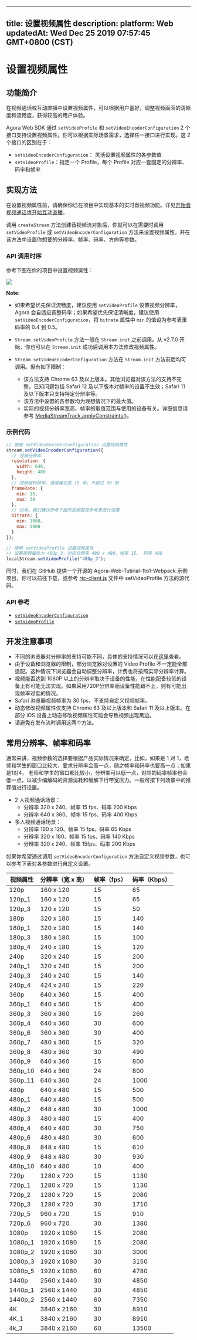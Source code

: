
---
title: 设置视频属性
description: 
platform: Web
updatedAt: Wed Dec 25 2019 07:57:45 GMT+0800 (CST)
---
# 设置视频属性
## 功能简介
在视频通话或互动直播中设置视频属性，可以根据用户喜好，调整视频画面的清晰度和流畅度，获得较高的用户体验。

Agora Web SDK 通过 `setVideoProfile` 和 `setVideoEncoderConfiguration` 2 个接口支持设置视频属性。你可以根据实际场景需求，选择任一接口进行实现。这 2 个接口的区别在于：

- `setVideoEncoderConfiguration`： 灵活设置视频属性的各参数值
- `setVideoProfile`：指定一个 Profile，每个 Profile 对应一套固定的分辨率、码率和帧率

## 实现方法

在设置视频属性前，请确保你已在项目中实现基本的实时音视频功能。详见[开始音视频通话](../../cn/Video/start_call_web.md)或[开始互动直播](../../cn/Video/start_live_web.md)。

调用 `createStream` 方法创建音视频流对象后，你就可以在需要时调用 `setVideoProfile` 或 `setVideoEncoderConfiguration` 方法来设置视频属性，并在该方法中设置你想要的分辨率、帧率、码率、方向等参数。

### API 调用时序

参考下图在你的项目中设置视频属性：

![](https://web-cdn.agora.io/docs-files/1568876448537)

**Note:**
- 如果希望优先保证流畅度，建议使用 `setVideoProfile` 设置视频分辨率，Agora 会自适应调整码率；如果希望优先保证清晰度，建议使用 `setVideoEncoderConfiguration`，将 `bitrate` 属性中 `min` 的值设为参考表里码率的 0.4 到 0.5。
- `Stream.setVideoProfile` 方法一般在 `Stream.init` 之前调用。从 v2.7.0 开始，你也可以在 `Stream.init` 成功后调用本方法修改视频属性。
- `Stream.setVideoEncoderConfiguration` 方法在 `Stream.init` 方法前后均可调用。但有如下限制：

	- 该方法支持 Chrome 63 及以上版本。其他浏览器对该方法的支持不完整。已知问题包括 Safari 12  及以下版本对帧率的设置不生效；Safari 11 及以下版本只支持特定分辨率等。
	- 该方法中设置的各参数均为理想情况下的最大值。
	- 实际的视频分辨率宽高、帧率的取值范围与使用的设备有关。详细信息请参考 [MediaStreamTrack.applyConstraints()](https://developer.mozilla.org/zh-CN/docs/Web/API/MediaStreamTrack/applyConstraints)。


### 示例代码

```javascript
// 使用 setVideoEncoderConfiguration 设置视频属性
stream.setVideoEncoderConfiguration({
  // 视频分辨率
  resolution: {
    width: 640,
    height: 480
  },
  // 视频编码帧率。通常建议是 15 帧，不超过 30 帧
  frameRate: {
    min: 15,
    max: 30
  },
  // 码率。我们建议参考下面的视频属性参考表进行设置
  bitrate: {
    min: 1000,
    max: 5000
  }
});

// 使用 setVideoProfile 设置视频属性
// 设置视频属性为 480p_3，对应分辨率 480 x 480，帧率 15， 码率 400
localStream.setVideoProfile("480p_3");
```

同时，我们在 GitHub 提供一个开源的 Agora-Web-Tutirial-1to1-Webpack 示例项目，你可以前往下载，或参考 [rtc-client.js](https://github.com/AgoraIO/Basic-Video-Call/blob/master/One-to-One-Video/Agora-Web-Tutorial-1to1-Webpack/src/rtc-client.js) 文件中 setVideoProfile 方法的源代码。

### API 参考
- [`setVideoEncoderConfiguration`](https://docs.agora.io/cn/Video/API%20Reference/web/interfaces/agorartc.stream.html#setvideoencoderconfiguration)
- [`setVideoProfile`](https://docs.agora.io/cn/Video/API%20Reference/web/interfaces/agorartc.stream.html#setvideoprofile)

## 开发注意事项
- 不同的浏览器对分辨率的支持可能不同，具体的支持情况可以在[这里](https://docs.agora.io/cn/Video/API%20Reference/web/interfaces/agorartc.stream.html#setvideoprofile)查看。
- 由于设备和浏览器的限制，部分浏览器对设置的 Video Profile 不一定能全部适配。这种情况下浏览器会自动调整分辨率，计费也将按照实际分辨率计算。
- 视频能否达到 1080P 以上的分辨率取决于设备的性能，在性能配备较低的设备上有可能无法实现。如果采用720P分辨率而设备性能跟不上，则有可能出现帧率过低的情况。
- Safari 浏览器视频帧率为 30 fps，不支持自定义视频帧率。
- 动态修改视频属性仅支持 Chrome 63 及以上版本和 Safari 11 及以上版本。在部分 iOS 设备上动态修改视频属性可能会导致视频出现黑边。
- 请避免在发布流时调用这两个方法。

## 常用分辨率、帧率和码率

通常来讲，视频参数的选择要根据产品实际情况来确定，比如，如果是 1 对 1，老师和学生的窗口比较大，要求分辨率会高一点，随之帧率和码率也要高一点；如果是1对4， 老师和学生的窗口都比较小，分辨率可以低一点，对应的码率帧率也会低一点，以减少编解码的资源消耗和缓解下行带宽压力。一般可按下列场景中的推荐值进行设置。

- 2 人视频通话场景：
  - 分辨率 320 x 240、帧率 15 fps、码率 200 Kbps
  - 分辨率 640 x 360、帧率 15 fps、码率 400 Kbps
- 多人视频通话场景：
  - 分辨率 160 x 120、帧率 15 fps、码率 65 Kbps
  - 分辨率 320 x 180、帧率 15 fps、码率 140 Kbps
  - 分辨率 320 x 240、帧率 15fps、码率 200 Kbps

如果你希望通过调用 `setVideoEncoderConfiguration` 方法自定义视频参数，也可以参考下表对各参数进行自定义设置。

| 视频属性 | 分辨率（宽 x 高） | 帧率（fps） | 码率（Kbps） |
| -------- | ----------------- | ----------- | ------------ |
| 120p     | 160 x 120         | 15          | 65           |
| 120p_1   | 160 x 120         | 15          | 65           |
| 120p_3   | 120 x 120         | 15          | 50           |
| 180p     | 320 x 180         | 15          | 140          |
| 180p_1   | 320 x 180         | 15          | 140          |
| 180p_3   | 180 x 180         | 15          | 100          |
| 180p_4   | 240 x 180         | 15          | 120          |
| 240p     | 320 x 240         | 15          | 200          |
| 240p_1   | 320 x 240         | 15          | 200          |
| 240p_3   | 240 x 240         | 15          | 140          |
| 240p_4   | 424 x 240         | 15          | 220          |
| 360p     | 640 x 360         | 15          | 400          |
| 360p_1   | 640 x 360         | 15          | 400          |
| 360p_3   | 360 x 360         | 15          | 260          |
| 360p_4   | 640 x 360         | 30          | 600          |
| 360p_6   | 360 x 360         | 30          | 400          |
| 360p_7   | 480 x 360         | 15          | 320          |
| 360p_8   | 480 x 360         | 30          | 490          |
| 360p_9   | 640 x 360         | 15          | 800          |
| 360p_10  | 640 x 360         | 24          | 800          |
| 360p_11  | 640 x 360         | 24          | 1000         |
| 480p     | 640 x 480         | 15          | 500          |
| 480p_1   | 640 x 480         | 15          | 500          |
| 480p_2   | 648 x 480         | 30          | 1000         |
| 480p_3   | 480 x 480         | 15          | 400          |
| 480p_4   | 640 x 480         | 30          | 750          |
| 480p_6   | 480 x 480         | 30          | 600          |
| 480p_8   | 848 x 480         | 15          | 610          |
| 480p_9   | 848 x 480         | 30          | 930          |
| 480p_10  | 640 x 480         | 10          | 400          |
| 720p     | 1280 x 720        | 15          | 1130         |
| 720p_1   | 1280 x 720        | 15          | 1130         |
| 720p_2   | 1280 x 720        | 15          | 2080         |
| 720p_3   | 1280 x 720        | 30          | 1710         |
| 720p_5   | 960 x 720         | 15          | 910          |
| 720p_6   | 960 x 720         | 30          | 1380         |
| 1080p    | 1920 x 1080       | 15          | 2080         |
| 1080p_1  | 1920 x 1080       | 15          | 2080         |
| 1080p_2  | 1920 x 1080       | 30          | 3000         |
| 1080p_3  | 1920 x 1080       | 30          | 3150         |
| 1080p_5  | 1920 x 1080       | 60          | 4780         |
| 1440p    | 2560 x 1440       | 30          | 4850         |
| 1440p_1  | 2560 x 1440       | 30          | 4850         |
| 1440p_2  | 2560 x 1440       | 60          | 7350         |
| 4K       | 3840 x 2160       | 30          | 8910         |
| 4K_1     | 3840 x 2160       | 30          | 8910         |
| 4k_3     | 3840 x 2160       | 60          | 13500        |
